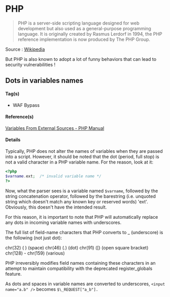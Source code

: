 # PHP

>PHP is a server-side scripting language designed for web development but also used as a general-purpose programming language. It is originally created by Rasmus Lerdorf in 1994, the PHP reference implementation is now produced by The PHP Group.

Source : [Wikipedia](https://en.wikipedia.org/wiki/PHP)

But PHP is also known to adopt a lot of funny behaviors that can lead to security vulnerabilities !

## Dots in variables names

#### Tag(s)
* WAF Bypass

#### Reference(s) 
[Variables From External Sources - PHP Manual](http://php.net/manual/en/language.variables.external.php)

#### Details
Typically, PHP does not alter the names of variables when they are passed into a script. However, it should be noted that the dot (period, full stop) is not a valid character in a PHP variable name. For the reason, look at it:

```php
<?php
$varname.ext;  /* invalid variable name */
?>
```
Now, what the parser sees is a variable named `$varname`, followed by the string concatenation operator, followed by the barestring (i.e. unquoted string which doesn't match any known key or reserved words) 'ext'. Obviously, this doesn't have the intended result.

For this reason, it is important to note that PHP will automatically replace any dots in incoming variable names with underscores.

The full list of field-name characters that PHP converts to _ (underscore) is the following (not just dot):

chr(32) ( ) (space)
chr(46) (.) (dot)
chr(91) ([) (open square bracket)
chr(128) - chr(159) (various)

PHP irreversibly modifies field names containing these characters in an attempt to maintain compatibility with the deprecated register_globals feature.

As dots and spaces in variable names are converted to underscores, `<input name="a.b" />` becomes `$\_REQUEST["a_b"].`
